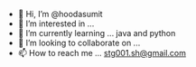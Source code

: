 - 👋 Hi, I’m @hoodasumit
- 👀 I’m interested in ...
- 🌱 I’m currently learning ... java and python
- 💞️ I’m looking to collaborate on ...
- 📫 How to reach me ... stg001.sh@gmail.com

<!---
hoodasumit/hoodasumit is a ✨ special ✨ repository because its `README.md` (this file) appears on your GitHub profile.
You can click the Preview link to take a look at your changes.
--->
